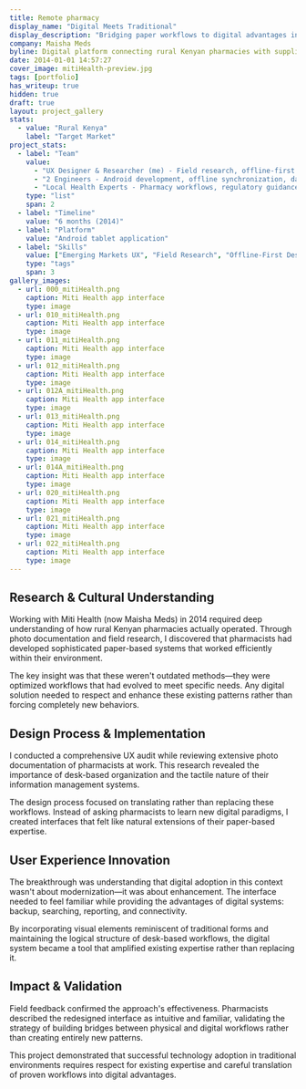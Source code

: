 ```yaml
---
title: Remote pharmacy
display_name: "Digital Meets Traditional"
display_description: "Bridging paper workflows to digital advantages in rural Kenya"
company: Maisha Meds
byline: Digital platform connecting rural Kenyan pharmacies with suppliers while ensuring medication quality and inventory management
date: 2014-01-01 14:57:27
cover_image: mitiHealth-preview.jpg
tags: [portfolio]
has_writeup: true
hidden: true
draft: true
layout: project_gallery
stats:
  - value: "Rural Kenya"
    label: "Target Market"
project_stats:
  - label: "Team"
    value: 
      - "UX Designer & Researcher (me) - Field research, offline-first design, cultural adaptation"
      - "2 Engineers - Android development, offline synchronization, data management"
      - "Local Health Experts - Pharmacy workflows, regulatory guidance, user validation"
    type: "list"
    span: 2
  - label: "Timeline"
    value: "6 months (2014)"
  - label: "Platform"
    value: "Android tablet application"
  - label: "Skills"
    value: ["Emerging Markets UX", "Field Research", "Offline-First Design", "Android"]
    type: "tags"
    span: 3
gallery_images:
  - url: 000_mitiHealth.png
    caption: Miti Health app interface
    type: image
  - url: 010_mitiHealth.png
    caption: Miti Health app interface
    type: image
  - url: 011_mitiHealth.png
    caption: Miti Health app interface
    type: image
  - url: 012_mitiHealth.png
    caption: Miti Health app interface
    type: image
  - url: 012A_mitiHealth.png
    caption: Miti Health app interface
    type: image
  - url: 013_mitiHealth.png
    caption: Miti Health app interface
    type: image
  - url: 014_mitiHealth.png
    caption: Miti Health app interface
    type: image
  - url: 014A_mitiHealth.png
    caption: Miti Health app interface
    type: image
  - url: 020_mitiHealth.png
    caption: Miti Health app interface
    type: image
  - url: 021_mitiHealth.png
    caption: Miti Health app interface
    type: image
  - url: 022_mitiHealth.png
    caption: Miti Health app interface
    type: image
---
```


## Research & Cultural Understanding

Working with Miti Health (now Maisha Meds) in 2014 required deep understanding of how rural Kenyan pharmacies actually operated. Through photo documentation and field research, I discovered that pharmacists had developed sophisticated paper-based systems that worked efficiently within their environment.

The key insight was that these weren't outdated methods—they were optimized workflows that had evolved to meet specific needs. Any digital solution needed to respect and enhance these existing patterns rather than forcing completely new behaviors.

## Design Process & Implementation

I conducted a comprehensive UX audit while reviewing extensive photo documentation of pharmacists at work. This research revealed the importance of desk-based organization and the tactile nature of their information management systems.

The design process focused on translating rather than replacing these workflows. Instead of asking pharmacists to learn new digital paradigms, I created interfaces that felt like natural extensions of their paper-based expertise.

## User Experience Innovation

The breakthrough was understanding that digital adoption in this context wasn't about modernization—it was about enhancement. The interface needed to feel familiar while providing the advantages of digital systems: backup, searching, reporting, and connectivity.

By incorporating visual elements reminiscent of traditional forms and maintaining the logical structure of desk-based workflows, the digital system became a tool that amplified existing expertise rather than replacing it.

## Impact & Validation

Field feedback confirmed the approach's effectiveness. Pharmacists described the redesigned interface as intuitive and familiar, validating the strategy of building bridges between physical and digital workflows rather than creating entirely new patterns.

This project demonstrated that successful technology adoption in traditional environments requires respect for existing expertise and careful translation of proven workflows into digital advantages.
